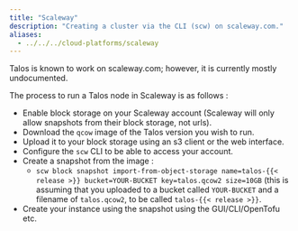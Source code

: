 ```yaml
---
title: "Scaleway"
description: "Creating a cluster via the CLI (scw) on scaleway.com."
aliases:
  - ../../../cloud-platforms/scaleway
---
```


Talos is known to work on scaleway.com; however, it is currently mostly undocumented.

The process to run a Talos node in Scaleway is as follows :

- Enable block storage on your Scaleway account (Scaleway will only allow snapshots from their block storage, not urls).
- Download the `qcow` image of the Talos version you wish to run.
- Upload it to your block storage using an s3 client or the web interface.
- Configure the `scw` CLI to be able to access your account.
- Create a snapshot from the image :
  - `scw block snapshot import-from-object-storage name=talos-{{< release >}} bucket=YOUR-BUCKET key=talos.qcow2 size=10GB` (this is assuming that you uploaded to a bucket called `YOUR-BUCKET` and a filename of `talos.qcow2`, to be called `talos-{{< release >}}`.
- Create your instance using the snapshot using the GUI/CLI/OpenTofu etc.
